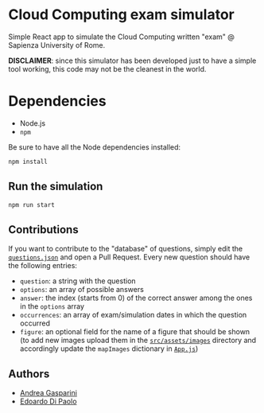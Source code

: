 # Cloud Computing exam simulator

Simple React app to simulate the Cloud Computing written "exam" @ Sapienza University of Rome.

**DISCLAIMER**: since this simulator has been developed just to have a simple tool working, this code may not be the cleanest in the world.

# Dependencies

- Node.js
- `npm`

Be sure to have all the Node dependencies installed:

```sh
npm install
```

## Run the simulation

```sh
npm run start
```

## Contributions

If you want to contribute to the "database" of questions, simply edit the [`questions.json`](src/assets/questions.json) and open a Pull Request.
Every new question should have the following entries:
- `question`: a string with the question
- `options`: an array of possible answers
- `answer`: the index (starts from 0) of the correct answer among the ones in the `options` array
- `occurrences`: an array of exam/simulation dates in which the question occurred
- `figure`: an optional field for the name of a figure that should be shown (to add new images upload them in the [`src/assets/images`](src/assets/images) directory and accordingly update the `mapImages` dictionary in [`App.js`](src/App.js))

## Authors

- [Andrea Gasparini](https://github.com/andrea-gasparini)
- [Edoardo Di Paolo](https://github.com/aedoardo)
